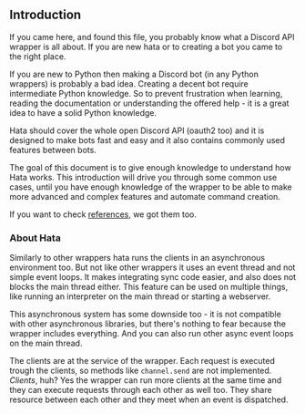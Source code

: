 ## Introduction

If you came here, and found this file, you probably know what a Discord API
wrapper is all about. If you are new hata or to creating a bot you came to the
right place.

If you are new to Python then making a Discord bot (in any Python wrappers) is
probably a bad idea. Creating a decent bot require intermediate Python
knowledge. So to prevent frustration when learning, reading
the documentation or understanding the offered help - it is a great idea
to have a solid Python knowledge.

Hata should cover the whole open Discord API (oauth2 too) and it is designed
to make bots fast and easy and it also contains commonly used features between
bots.

The goal of this document is to give enough knowledge to understand how Hata
works. This introduction will drive you through some common use cases, 
until you have enough knowledge of the wrapper to be able to make more advanced and complex features and automate
command creation.

If you want to check
[references](../ref), we got them too.

### About Hata

Similarly to other wrappers hata runs the clients in an asynchronous environment
too. But not like other wrappers it uses an event thread and not simple event
loops. It makes integrating sync code easier, and also does not blocks the
main thread either. This feature can be used on multiple things, like running an
interpreter on the main thread or starting a webserver.

This asynchronous system has some downside too - it is not compatible with other
asynchronous libraries, but there's nothing to fear because the wrapper includes
everything. And you can also run other async event loops on the main thread.

The clients are at the service of the wrapper. Each request is executed trough
the clients, so methods like `channel.send` are not implemented.
*Clients*, huh? Yes the wrapper can run more clients at the same
time and they can execute requests through each other as well too. They
share resource between each other and they meet when an event is dispatched.
